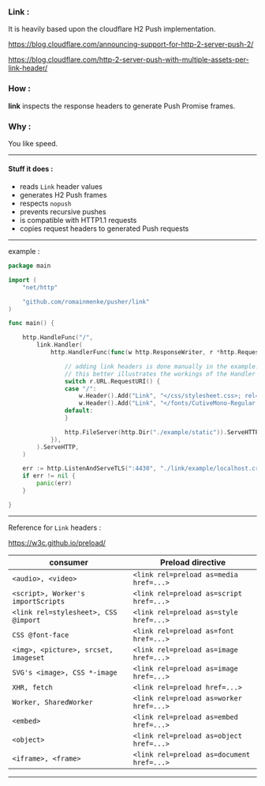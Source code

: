 
### Link :

It is heavily based upon the cloudflare H2 Push implementation.

https://blog.cloudflare.com/announcing-support-for-http-2-server-push-2/

https://blog.cloudflare.com/http-2-server-push-with-multiple-assets-per-link-header/

### How :

**link** inspects the response headers to generate Push Promise frames.

### Why :

You like speed.

---

#### Stuff it does :

- reads `Link` header values
- generates H2 Push frames
- respects `nopush`
- prevents recursive pushes
- is compatible with HTTP1.1 requests
- copies request headers to generated Push requests

---

example :

```go
package main

import (
	"net/http"

	"github.com/romainmenke/pusher/link"
)

func main() {

	http.HandleFunc("/",
		link.Handler(
			http.HandlerFunc(func(w http.ResponseWriter, r *http.Request) {

				// adding link headers is done manually in the example.
				// this better illustrates the workings of the Handler
				switch r.URL.RequestURI() {
				case "/":
					w.Header().Add("Link", "</css/stylesheet.css>; rel=preload; as=style;")
					w.Header().Add("Link", "</fonts/CutiveMono-Regular.ttf>; rel=preload; as=font;")
				default:
				}

				http.FileServer(http.Dir("./example/static")).ServeHTTP(w, r)
			}),
		).ServeHTTP,
	)

	err := http.ListenAndServeTLS(":4430", "./link/example/localhost.crt", "./link/example/localhost.key", nil)
	if err != nil {
		panic(err)
	}

}
```

---

Reference for `Link` headers :

https://w3c.github.io/preload/

| consumer | Preload directive |
|----------|-------------------|
| `<audio>, <video>` | `<link rel=preload as=media href=...>` |
| `<script>, Worker's importScripts` | `<link rel=preload as=script href=...>` |
| `<link rel=stylesheet>, CSS @import` | `<link rel=preload as=style href=...>` |
| `CSS @font-face` | `<link rel=preload as=font href=...>` |
| `<img>, <picture>, srcset, imageset` | `<link rel=preload as=image href=...>` |
| `SVG's <image>, CSS *-image` | `<link rel=preload as=image href=...>` |
| `XHR, fetch` | `<link rel=preload href=...>` |
| `Worker, SharedWorker` | `<link rel=preload as=worker href=...>` |
| `<embed>` | `<link rel=preload as=embed href=...>` |
| `<object>` | `<link rel=preload as=object href=...>` |
| `<iframe>, <frame>` | `<link rel=preload as=document href=...>` |

---
